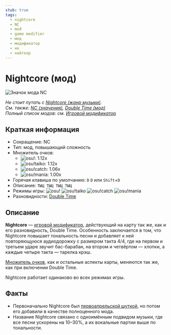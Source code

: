 ```yaml
---
stub: true
tags:
  - nightcore
  - NC
  - mod
  - game modifier
  - мод
  - модификатор
  - нк
  - найткор
---
```


# Nightcore (мод)

![Значок мода NC](/wiki/shared/mods/NC.png "Значок мода Nightcore (NC)")

*Не стоит путать с [Nightcore (жанр музыки)](https://en.wikipedia.org/wiki/Nightcore).*\
*См. также: [NC (значения)](/wiki/Disambiguation/NC), [Double Time (мод)](/wiki/Gameplay/Game_modifier/Double_Time)*\
*Полный список модов: см. [Игровой модификатор](/wiki/Gameplay/Game_modifier)*

## Краткая информация

- Сокращение: NC
- Тип: мод, повышающий сложность
- Множитель очков:
  - ![][osu!]: 1.12x
  - ![][osu!taiko]: 1.12x
  - ![][osu!catch]: 1.06x
  - ![][osu!mania]: 1.00x
- Горячая клавиша по умолчанию: `D` `D` или `Shift`+`D`
- Описание: `ТЫЦ ТЫЦ ТЫЦ ТЫЦ`
- Режимы игры: ![][osu!] ![][osu!taiko] ![][osu!catch] ![][osu!mania]
- Разновидности: [Double Time](/wiki/Gameplay/Game_modifier/Double_Time)

## Описание

**Nightcore** — [игровой модификатор](/wiki/Gameplay/Game_modifier), действующий на карту так же, как и его разновидность, Double Time. Особенность заключается в том, что Nightcore повышает тональность песни и добавляет к ней повторяющуюся аудиодорожку с размером такта 4/4, где на первом и третьем ударе звучит бас-барабан, на втором и четвёртом — хлопки, а каждые четыре такта — тарелка крэш.

[Множитель очков](/wiki/Gameplay/Game_modifier/Score_multiplier), как и остальные аспекты карты, меняются так же, как при включении Double Time.

Nightcore работает одинаково во всех режимах игры.

## Факты

- Первоначально Nightcore был [первоапрельской шуткой](https://osu.ppy.sh/community/forums/topics/49733), но потом его добавили в качестве полноценного мода.
- Название Nightcore связано с одноимённым подвидом музыки, где все песни ускорены на 10–30%, а их вокальные партии выше по тональности.

[osu!]: /wiki/shared/mode/osu.png "osu!"
[osu!taiko]: /wiki/shared/mode/taiko.png "osu!taiko"
[osu!catch]: /wiki/shared/mode/catch.png "osu!catch"
[osu!mania]: /wiki/shared/mode/mania.png "osu!mania"
